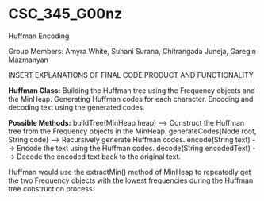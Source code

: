 # CSC_345_G00nz
Huffman Encoding 

Group Members: Amyra White, Suhani Surana, Chitrangada Juneja, Garegin Mazmanyan 

INSERT EXPLANATIONS OF FINAL CODE PRODUCT AND FUNCTIONALITY 

**Huffman Class:**
Building the Huffman tree using the Frequency objects and the MinHeap.
Generating Huffman codes for each character.
Encoding and decoding text using the generated codes.

**Possible Methods:**
buildTree(MinHeap heap) --> Construct the Huffman tree from the Frequency objects in the MinHeap.
generateCodes(Node root, String code) --> Recursively generate Huffman codes.
encode(String text) --> Encode the text using the Huffman codes.
decode(String encodedText) --> Decode the encoded text back to the original text.

Huffman would use the extractMin() method of MinHeap to repeatedly get the two Frequency objects with the lowest frequencies during the Huffman tree construction process.



